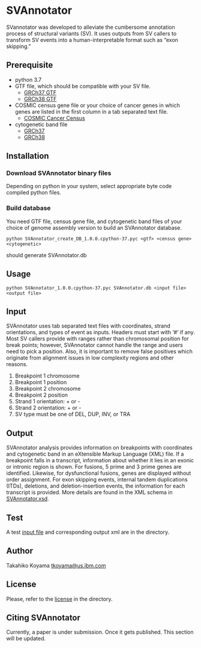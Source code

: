# SVAnnotator
SVannotator was developed to alleviate the cumbersome annotation process of structural variants (SV). It uses outputs from SV callers to transform SV events into a human-interpretable format such as “exon skipping.”

## Prerequisite

- python 3.7
- GTF file, which should be compatible with your SV file.  
  - [GRCh37 GTF](https://grch37.ensembl.org/info/data/ftp/index.html)
  - [GRCh38 GTF](https://useast.ensembl.org/info/data/ftp/index.html)
- COSMIC census gene  file or your choice of cancer genes in which genes are listed in the first column in a tab separated text file.
  - [COSMIC Cancer Census](https://cancer.sanger.ac.uk/census)
- cytogenetic band file
  - [GRCh37 ](https://www.google.com/url?sa=t&rct=j&q=&esrc=s&source=web&cd=1&ved=2ahUKEwjT3Zy5oufkAhXSTd8KHVGrAz4QFjAAegQIARAB&url=http%3A%2F%2Fhgdownload.cse.ucsc.edu%2FgoldenPath%2Fhg19%2Fdatabase%2FcytoBand.txt.gz&usg=AOvVaw2QixLNOieNknVjoDtCNt9K)
  - [GRCh38 ](http://hgdownload.cse.ucsc.edu/goldenpath/hg38/database/cytoBand.txt.gz) 

## Installation

### Download SVAnnotator binary files

Depending on python in your system, select appropriate byte code compiled python files.

### Build database

You need GTF file, census gene file, and cytogenetic band files of your choice of genome assembly version to build an SVAnnotator database.

```
python SVAnnotator_create_DB_1.0.0.cpython-37.pyc <gtf> <census gene> <cytogenetic>
```

should generate SVAnnotator.db

## Usage

```
python SVAnnotator_1.0.0.cpython-37.pyc SVAnnotator.db <input file> <output file>
```

## Input

SVAnnotator uses tab separated text files with coordinates, strand orientations, and types of event as inputs. Headers must start with ‘#’ if any. Most SV callers provide with ranges rather than chromosomal position for break points; however, SVAnnotator cannot handle the range and users need to pick a position.  Also, it is important to remove false positives which originate from alignment issues in low complexity regions and other reasons.

1. Breakpoint 1 chromosome
2. Breakpoint 1 position
3. Breakpoint 2 chromosome
4. Breakpoint 2 position
5. Strand 1 orientation: + or -
6. Strand 2 orientation: + or -
7. SV type must be one of DEL, DUP, INV, or TRA

## Output

SVAnnotator analysis provides information on breakpoints with coordinates and cytogenetic band in an eXtensible Markup Language (XML) file. If a breakpoint falls in a transcript, information about whether it lies in an exonic or intronic region is shown. For fusions, 5 prime and 3 prime genes are identified. Likewise, for dysfunctional fusions, genes are displayed without order assignment. For exon skipping events, internal tandem duplications (ITDs), deletions, and deletion-insertion events, the information for each transcript is provided. More details are found in the XML schema in [SVAnnotator.xsd](https://github.com/ComputationalGenomics/SVAnnotator/blob/master/SVAnnotator.xsd).

## Test

A test [input file](https://github.com/ComputationalGenomics/SVAnnotator/blob/master/SVAnnotator_test.txt) and corresponding output xml are in the directory.

## Author

Takahiko Koyama tkoyama@us.ibm.com

## License

Please, refer to the [license](https://github.com/ComputationalGenomics/SVAnnotator/blob/master/license.txt) in the directory.

## Citing SVAnnotator

Currently, a paper is under submission. Once it gets published. This section will be updated.
